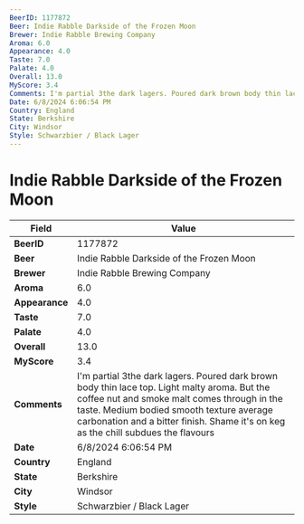 ```yaml
---
BeerID: 1177872
Beer: Indie Rabble Darkside of the Frozen Moon
Brewer: Indie Rabble Brewing Company
Aroma: 6.0
Appearance: 4.0
Taste: 7.0
Palate: 4.0
Overall: 13.0
MyScore: 3.4
Comments: I'm partial 3the dark lagers. Poured dark brown body thin lace top.  Light malty aroma. But the coffee nut and smoke malt comes through in the taste. Medium bodied smooth texture average carbonation and a bitter finish.  Shame it's on keg as the chill subdues the flavours
Date: 6/8/2024 6:06:54 PM
Country: England
State: Berkshire
City: Windsor
Style: Schwarzbier / Black Lager
---
```


# Indie Rabble Darkside of the Frozen Moon

| Field         | Value |
|---------------|-------|
| **BeerID** | 1177872 |
| **Beer** | Indie Rabble Darkside of the Frozen Moon |
| **Brewer** | Indie Rabble Brewing Company |
| **Aroma** | 6.0 |
| **Appearance** | 4.0 |
| **Taste** | 7.0 |
| **Palate** | 4.0 |
| **Overall** | 13.0 |
| **MyScore** | 3.4 |
| **Comments** | I'm partial 3the dark lagers. Poured dark brown body thin lace top.  Light malty aroma. But the coffee nut and smoke malt comes through in the taste. Medium bodied smooth texture average carbonation and a bitter finish.  Shame it's on keg as the chill subdues the flavours  |
| **Date** | 6/8/2024 6:06:54 PM |
| **Country** | England |
| **State** | Berkshire |
| **City** | Windsor |
| **Style** | Schwarzbier / Black Lager |
